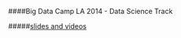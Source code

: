 ####Big Data Camp LA 2014 - Data Science Track

#####[slides and videos](https://szilard.github.io/event-BigDataCampLA2014)

